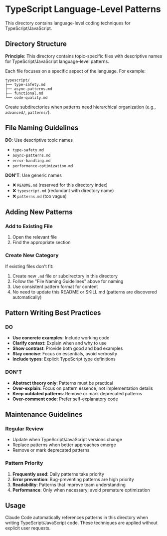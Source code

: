 # TypeScript Language-Level Patterns

This directory contains language-level coding techniques for TypeScript/JavaScript.

## Directory Structure

**Principle**: This directory contains topic-specific files with descriptive names for TypeScript/JavaScript language-level patterns.

Each file focuses on a specific aspect of the language. For example:

```tree
typescript/
├── type-safety.md
├── async-patterns.md
├── functional.md
└── code-quality.md
```

Create subdirectories when patterns need hierarchical organization (e.g., `advanced/`, `patterns/`).

## File Naming Guidelines

**DO**: Use descriptive topic names

- `type-safety.md`
- `async-patterns.md`
- `error-handling.md`
- `performance-optimization.md`

**DON'T**: Use generic names

- ❌ `README.md` (reserved for this directory index)
- ❌ `typescript.md` (redundant with directory name)
- ❌ `patterns.md` (too vague)

## Adding New Patterns

### Add to Existing File

1. Open the relevant file
2. Find the appropriate section

### Create New Category

If existing files don't fit:

1. Create new `.md` file or subdirectory in this directory
2. Follow the "File Naming Guidelines" above for naming
3. Use consistent pattern format for content
4. No need to update this README or SKILL.md (patterns are discovered automatically)

## Pattern Writing Best Practices

### DO

- **Use concrete examples**: Include working code
- **Clarify context**: Explain when and why to use
- **Show contrast**: Provide both good and bad examples
- **Stay concise**: Focus on essentials, avoid verbosity
- **Include types**: Explicit TypeScript type definitions

### DON'T

- **Abstract theory only**: Patterns must be practical
- **Over-explain**: Focus on pattern essence, not implementation details
- **Keep outdated patterns**: Remove or mark deprecated patterns
- **Over-comment code**: Prefer self-explanatory code

## Maintenance Guidelines

### Regular Review

- Update when TypeScript/JavaScript versions change
- Replace patterns when better approaches emerge
- Remove or mark deprecated patterns

### Pattern Priority

1. **Frequently used**: Daily patterns take priority
2. **Error prevention**: Bug-preventing patterns are high priority
3. **Readability**: Patterns that improve team understanding
4. **Performance**: Only when necessary; avoid premature optimization

## Usage

Claude Code automatically references patterns in this directory when writing TypeScript/JavaScript code. These techniques are applied without explicit user requests.
